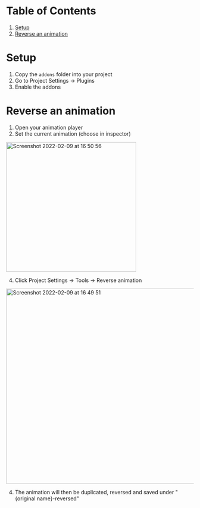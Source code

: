 
# Table of Contents

1.  [Setup](#org2b55292)
2.  [Reverse an animation](#org00203ee)



<a id="org2b55292"></a>

# Setup

1.  Copy the `addons` folder into your project
2.  Go to Project Settings -> Plugins
3.  Enable the addons


<a id="org00203ee"></a>

# Reverse an animation

1.  Open your animation player
2.  Set the current animation (choose in inspector)

<img width="349" alt="Screenshot 2022-02-09 at 16 50 56" src="https://user-images.githubusercontent.com/100964/153214559-a321c298-fe8c-4a39-8c40-f08c159a3399.png">

4.  Click Project Settings -> Tools -> Reverse animation

<img width="525" alt="Screenshot 2022-02-09 at 16 49 51" src="https://user-images.githubusercontent.com/100964/153214328-5ac2b2d4-f383-4870-b032-65d4cbd61fd6.png">

4. The animation will then be duplicated, reversed and saved under "{original name}-reversed"
